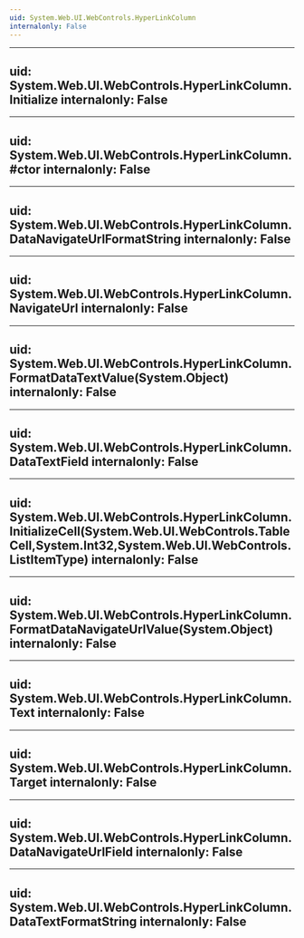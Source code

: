 ```yaml
---
uid: System.Web.UI.WebControls.HyperLinkColumn
internalonly: False
---
```


---
uid: System.Web.UI.WebControls.HyperLinkColumn.Initialize
internalonly: False
---

---
uid: System.Web.UI.WebControls.HyperLinkColumn.#ctor
internalonly: False
---

---
uid: System.Web.UI.WebControls.HyperLinkColumn.DataNavigateUrlFormatString
internalonly: False
---

---
uid: System.Web.UI.WebControls.HyperLinkColumn.NavigateUrl
internalonly: False
---

---
uid: System.Web.UI.WebControls.HyperLinkColumn.FormatDataTextValue(System.Object)
internalonly: False
---

---
uid: System.Web.UI.WebControls.HyperLinkColumn.DataTextField
internalonly: False
---

---
uid: System.Web.UI.WebControls.HyperLinkColumn.InitializeCell(System.Web.UI.WebControls.TableCell,System.Int32,System.Web.UI.WebControls.ListItemType)
internalonly: False
---

---
uid: System.Web.UI.WebControls.HyperLinkColumn.FormatDataNavigateUrlValue(System.Object)
internalonly: False
---

---
uid: System.Web.UI.WebControls.HyperLinkColumn.Text
internalonly: False
---

---
uid: System.Web.UI.WebControls.HyperLinkColumn.Target
internalonly: False
---

---
uid: System.Web.UI.WebControls.HyperLinkColumn.DataNavigateUrlField
internalonly: False
---

---
uid: System.Web.UI.WebControls.HyperLinkColumn.DataTextFormatString
internalonly: False
---

